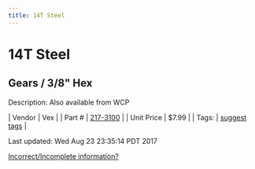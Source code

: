 ```yaml
---
title: 14T Steel
---
```


# 14T Steel
## Gears / 3/8" Hex
Description: 	Also available from WCP 

| Vendor | Vex | 
| Part # | [217-3100](http://www.vexrobotics.com/vexpro/motion/vexpro-gears/3-8-hex-bore.html) | 
| Unit Price | $7.99 | 
| Tags: | [suggest tags](https://docs.google.com/forms/d/e/1FAIpQLSeWyY8v3RgOty-MyWmh9U0iivNYN_molChYyS-0U-o-kOAv_g/viewform) | 

Last updated: Wed Aug 23 23:35:14 PDT 2017

 [Incorrect/Incomplete information?](https://docs.google.com/forms/d/e/1FAIpQLSeWyY8v3RgOty-MyWmh9U0iivNYN_molChYyS-0U-o-kOAv_g/viewform)
